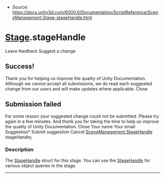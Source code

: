 * Source: https://docs.unity3d.com/6000.0/Documentation/ScriptReference/SceneManagement.Stage-stageHandle.html

#  [Stage](https://docs.unity3d.com/6000.0/Documentation/ScriptReference/SceneManagement.Stage.html).stageHandle
Leave feedback
Suggest a change
## Success!
Thank you for helping us improve the quality of Unity Documentation. Although we cannot accept all submissions, we do read each suggested change from our users and will make updates where applicable.
Close
## Submission failed
For some reason your suggested change could not be submitted. Please <a>try again</a> in a few minutes. And thank you for taking the time to help us improve the quality of Unity Documentation.
Close
Your name Your email Suggestion* Submit suggestion
Cancel
[SceneManagement.StageHandle](https://docs.unity3d.com/6000.0/Documentation/ScriptReference/SceneManagement.StageHandle.html) stageHandle; 
### Description
The [StageHandle](https://docs.unity3d.com/6000.0/Documentation/ScriptReference/SceneManagement.StageHandle.html) struct for this stage.
You can use the [StageHandle](https://docs.unity3d.com/6000.0/Documentation/ScriptReference/SceneManagement.StageHandle.html) for various object queries in the stage.
* * *
